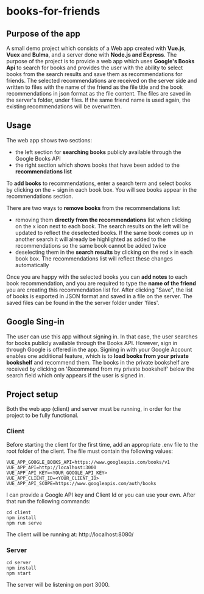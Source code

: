 # books-for-friends

## Purpose of the app

A small demo project which consists of a Web app created with **Vue.js**, **Vuex** and **Bulma**, and a server done with **Node.js and Express**.
The purpose of the project is to provide a web app which uses **Google's Books Api** to search for books and provides the user with the ability to select books from the search results and save them as recommendations for friends. 
The selected recommendations are received on the server side and written to files with the name of the friend as the file title and the book recommendations in json format as the file content. The files are saved in the server's folder, under files. If the same friend name is used again, the existing recommendations will be overwritten.

## Usage

The web app shows two sections: 
- the left section for **searching books** publicly available through the Google Books API
- the right section which shows books that have been added to the **recommendations list**

To **add books** to recommendations, enter a search term and select books by clicking on the + sign in each book box. You will see books appear in the recommendations section. 

There are two ways to **remove books** from the recommendations list:
- removing them **directly from the recommendations** list when clicking on the x icon next to each book. The search results on the left will be updated to reflect the deselected books. If the same book comes up in another search it will already be highlighted as added to the recommendations so the same book cannot be added twice
- deselecting them in the **search results** by clicking on the red x in each book box. The recommendations list will reflect these changes automatically

Once you are happy with the selected books you can **add notes** to each book recommendation, and you are required to type the **name of the friend** you are creating this recommendation list for. After clicking "Save", the list of books is exported in JSON format and saved in a file on the server. The saved files can be found in the the server folder under 'files'. 

## Google Sing-in
The user can use this app without signing in. In that case, the user searches for books publicly available through the Books API. However, sign in through Google is offered in the app. Signing in with your Google Account enables one additional feature, which is to **load books from your private bookshelf** and recommend them. The books in the private bookshelf are received by clicking on 'Recommend from my private bookshelf' below the search field which only appears if the user is signed in. 

## Project setup
Both the web app (client) and server must be running, in order for the project to be fully functional.

### Client
Before starting the client for the first time, add an appropriate .env file to the root folder of the client. The file must contain the following values:

```
VUE_APP_GOOGLE_BOOKS_API=https://www.googleapis.com/books/v1
VUE_APP_API=http://localhost:3000
VUE_APP_API_KEY=<YOUR_GOOGLE_API_KEY>
VUE_APP_CLIENT_ID=<YOUR_CLIENT_ID>
VUE_APP_API_SCOPE=https://www.googleapis.com/auth/books
```

I can provide a Google API key and Client Id or you can use your own.
After that run the following commands:

```
cd client
npm install
npm run serve
```
The client will be running at: http://localhost:8080/
### Server
```
cd server
npm install
npm start
```
The server will be listening on port 3000.